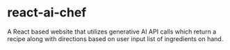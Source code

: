 # react-ai-chef
A React based website that utilizes generative AI API calls which return a recipe along with directions based on user input list of ingredients on hand.
